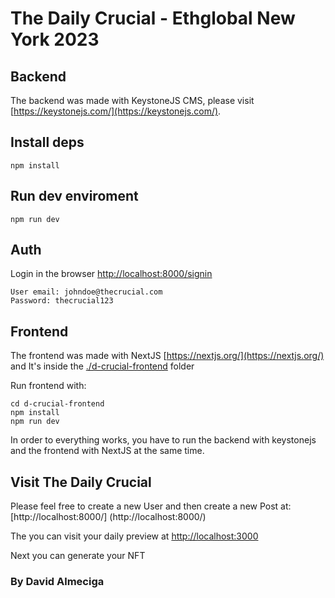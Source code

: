 # The Daily Crucial - Ethglobal New York 2023

## Backend

The backend was made with KeystoneJS CMS, please visit [https://keystonejs.com/](https://keystonejs.com/).

## Install deps

```
npm install
```

## Run dev enviroment

```
npm run dev
```

## Auth

Login in the browser  [http://localhost:8000/signin](http://localhost:8000/signin)

```
User email: johndoe@thecrucial.com
Password: thecrucial123
```

## Frontend

The frontend was made with NextJS [https://nextjs.org/](https://nextjs.org/) and It's inside the [./d-crucial-frontend](/d-crucial-frontend) folder

Run frontend with: 

```
cd d-crucial-frontend
npm install
npm run dev
```

In order to everything works, you have to run the backend with keystonejs and the frontend with NextJS at the same time.

## Visit The Daily Crucial

Please feel free to create a new User and then create a new Post at: [http://localhost:8000/]
(http://localhost:8000/)

The you can visit your daily preview at [http://localhost:3000](http://localhost:3000)

Next you can generate your NFT


### By David Almeciga